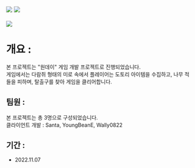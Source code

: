 ## <img src="https://img.shields.io/badge/unity-FFFFFF?style=for-the-badge&logo=unity&logoColor=black"> <img src="https://img.shields.io/badge/csharp-239120?style=for-the-badge&logo=CSharp&logoColor=white">

<img src="https://capsule-render.vercel.app/api?type=waving&color=auto&height=200&section=header&text=Today&fontSize=40" />

# 개요 :
본 프로젝트는 "원데이" 게임 개발 프로젝트로 진행되었습니다. <br>
게임에서는 다람쥐 형태의 미로 속에서 플레이어는 도토리 아이템을 수집하고, 나무 적들을 피하며, 탈출구를 찾아 게임을 클리어합니다.
<br>

## 팀원 :
본 프로젝트는 총 3명으로 구성되었습니다. <br>
클라이언트 개발 : Santa, YoungBeanE, Wally0822
<br>

## 기간 : 
- 2022.11.07

